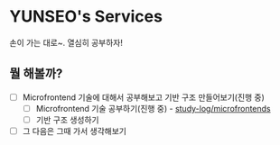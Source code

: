 # YUNSEO's Services

손이 가는 대로~. 열심히 공부하자!

## 뭘 해볼까?

- [ ] Microfrontend 기술에 대해서 공부해보고 기반 구조 만들어보기(진행 중)
  - [ ] Microfrontend 기술 공부하기(진행 중) - [study-log/microfrontends](./study-log/microfrontends/)
  - [ ] 기반 구조 생성하기
- [ ] 그 다음은 그때 가서 생각해보기
